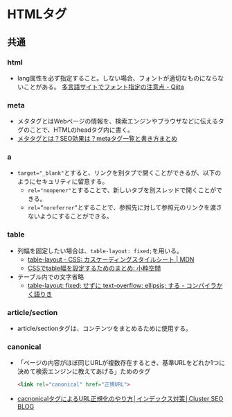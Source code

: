# HTMLタグ

## 共通

### html

- lang属性を必ず指定すること。しない場合、フォントが適切なものにならないことがある。
  [多言語サイトでフォント指定の注意点 - Qiita](https://qiita.com/fukamiiiiinmin/items/6ab0bd54f8bfc89cfdd1)

### meta

- メタタグとはWebページの情報を、検索エンジンやブラウザなどに伝えるタグのことで、HTMLのheadタグ内に書く。
- [メタタグとは？SEO効果は？metaタグ一覧と書き方まとめ](https://saruwakakun.com/html-css/basic/meta-tag)

### a

- `target="_blank"`とすると、リンクを別タブで開くことができるが、以下のようにセキュリティに留意する。
  - `rel="noopener"`とすることで、新しいタブを別スレッドで開くことができる。
  - `rel=”noreferrer”`とすることで、参照先に対して参照元のリンクを渡さないようにすることができる。

### table

- 列幅を固定したい場合は、`table-layout: fixed;`を用いる。
  - [table-layout - CSS: カスケーディングスタイルシート | MDN](https://developer.mozilla.org/ja/docs/Web/CSS/table-layout)
  - [CSSでtable幅を設定するためのまとめ: 小粋空間](http://www.koikikukan.com/archives/2012/08/20-005555.php)
- テーブル内での文字省略
  - [table-layout: fixed; せずに text-overflow: ellipsis; する - コンパイラかく語りき](https://chuckwebtips.hatenablog.com/entry/2017/07/09/183527)

### article/section

- article/sectionタグは、コンテンツをまとめるために使用する。

### canonical

- 「ページの内容がほぼ同じURLが複数存在するとき、基準URLをどれか1つに決めて検索エンジンに教えてあげる」ためのタグ

  ```html
  <link rel="canonical" href="正規URL">
  ```

- [cacnonicalタグによるURL正規化のやり方│インデックス対策│Cluster SEO BLOG](https://cluster-seo.com/blog/canonical.html)
